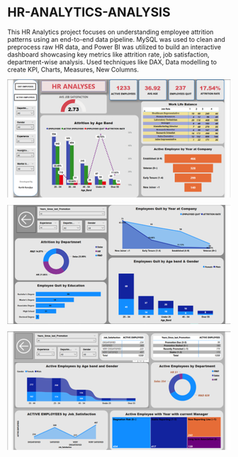# HR-ANALYTICS-ANALYSIS
This HR Analytics project focuses on understanding employee attrition patterns using an end-to-end data pipeline. MySQL was used to clean and preprocess raw HR data, and Power BI was utilized to build an interactive dashboard showcasing key metrics like attrition rate, job satisfaction, department-wise analysis. Used techniques like DAX, Data modelling to create KPI, Charts, Measures, New Columns.

![image](https://github.com/kartikk0007/HR-ANALYTICS-ANALYSIS/blob/main/DASHBOARD_1.png?raw=true)

![image](https://github.com/kartikk0007/HR-ANALYTICS-ANALYSIS/blob/main/DASHBOARD_2.png?raw=true)

![image](https://github.com/kartikk0007/HR-ANALYTICS-ANALYSIS/blob/main/DASHBOARD_3.png?raw=true)

